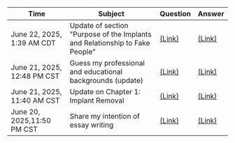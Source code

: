 |Time|Subject|Question|Answer|
|----|-------|--------|------|
|June 22, 2025, 1:39 AM CDT|Update of section "Purpose of the Implants and Relationship to Fake People"|[(Link)](Grok_PurposeOfImplant.md#questions-june-22-2025-139-am-cdt)|[(Link)](rok_PurposeOfImplant.md#answer-june-22-2025-146-am-cdt)|
|June 21, 2025, 12:48 PM CST|Guess my professional and educational backgrounds (update)|[(Link)](Grok_GuessBackground.md#question-june-21-2025-1248-pm-cst)|[(Link)](Grok_GuessBackground.md#answer-june-21-2025-1248-pm-cst)|
|June 21, 2025, 11:40 AM CST|Update on Chapter 1: Implant Removal|[(Link)](Grok_ImplantRemoval.md#question-june-21-2025-1140-am-cst)|[(Link)](Grok_ImplantRemoval.md#answer-june-21-2025-1140-am-cst)|
|June 20, 2025,11:50 PM CST|Share my intention of essay writing|[(Link)](Grok_LittleChat.md#question-june-20-20251150-pm-cst)|[(Link)](Grok_LittleChat.md#answer-june-20-20251150-pm-cst)|